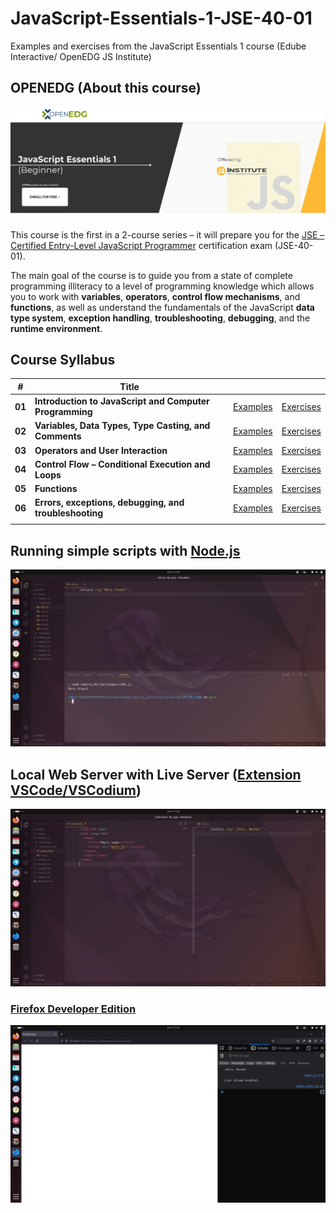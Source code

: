 # JavaScript-Essentials-1-JSE-40-01

Examples and exercises from the JavaScript Essentials 1 course (Edube Interactive/ OpenEDG JS Institute)

## OPENEDG (About this course)

<a href="https://edube.org/study/jse1"><img src="./images/jse1.png"></a>

<p>This course is the first in a 2-course series – it will prepare you for the <a href="https://edube.org/study/jse1">JSE – Certified Entry-Level JavaScript Programmer</a> certification exam (JSE-40-01).</p>

The main goal of the course is to guide you from a state of complete programming illiteracy to a level of programming knowledge which allows you to work with **variables**, **operators**, **control flow mechanisms**, and **functions**, as well as understand the fundamentals of the JavaScript **data type system**, **exception handling**, **troubleshooting**, **debugging**, and the **runtime environment**.

## Course Syllabus

| #      | Title                                                   |                                                                                                                            |                                                                                                                          |
| ------ | ------------------------------------------------------- | -------------------------------------------------------------------------------------------------------------------------- | ------------------------------------------------------------------------------------------------------------------------ |
| **01** | **Introduction to JavaScript and Computer Programming** | <a href="https://github.com/rivasalvaroy/JavaScript-Essentials-1-JSE-40-01/tree/main/module_01/examples/ex01">Examples</a> | <a href="https://github.com/rivasalvaroy/JavaScript-Essentials-1-JSE-40-01/tree/main/module_01/challenges">Exercises</a> |
| **02** | **Variables, Data Types, Type Casting, and Comments**   | <a href="https://github.com/rivasalvaroy/JavaScript-Essentials-1-JSE-40-01/tree/main/module_02/examples">Examples</a>      | <a href="https://github.com/rivasalvaroy/JavaScript-Essentials-1-JSE-40-01/tree/main/module_02/challenges">Exercises</a> |
| **03** | **Operators and User Interaction**                      | <a href="https://github.com/rivasalvaroy/JavaScript-Essentials-1-JSE-40-01/tree/main/module_03/examples">Examples</a>      | <a href="https://github.com/rivasalvaroy/JavaScript-Essentials-1-JSE-40-01/tree/main/module_03/challenges">Exercises</a> |
| **04** | **Control Flow – Conditional Execution and Loops**      | <a href="https://github.com/rivasalvaroy/JavaScript-Essentials-1-JSE-40-01/tree/main/module_04/examples">Examples</a>      | <a href="https://github.com/rivasalvaroy/JavaScript-Essentials-1-JSE-40-01/tree/main/module_04/challenges">Exercises</a> |
| **05** | **Functions**                                           | <a href="https://github.com/rivasalvaroy/JavaScript-Essentials-1-JSE-40-01/tree/main/module_05/examples">Examples</a>      | <a href="https://github.com/rivasalvaroy/JavaScript-Essentials-1-JSE-40-01/tree/main/module_05/challenges">Exercises</a> |
| **06** | **Errors, exceptions, debugging, and troubleshooting**  | <a href="https://github.com/rivasalvaroy/JavaScript-Essentials-1-JSE-40-01/tree/main/module_06/examples">Examples</a>      | <a href="https://github.com/rivasalvaroy/JavaScript-Essentials-1-JSE-40-01/tree/main/module_06/challenges">Exercises</a> |
|        |

## Running simple scripts with <a href="https://nodejs.org/en">Node.js</a>

<a href="https://nodejs.org/en"><img src="./images/nodejs.png"></a>

## Local Web Server with Live Server (<a href="https://marketplace.visualstudio.com/items?itemName=ritwickdey.LiveServer">Extension VSCode/VSCodium</a>)

<a href="https://marketplace.visualstudio.com/items?itemName=ritwickdey.LiveServer"><img src="./images/live_server.png"></a>

### <a href="https://www.mozilla.org/en-US/firefox/developer/">Firefox Developer Edition</a>

<a href="https://marketplace.visualstudio.com/items?itemName=ritwickdey.LiveServer"><img src="./images/firefox.png"></a>

